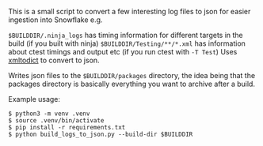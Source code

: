 This is a small script to convert a few interesting log files to json for easier ingestion into Snowflake e.g.

`$BUILDDIR/.ninja_logs` has timing information for different targets in the build (if you built with ninja)
`$BUILDDIR/Testing/**/*.xml` has information about ctest timings and output etc (if you run ctest with `-T Test`)
Uses [xmltodict](https://github.com/martinblech/xmltodict) to convert to json.

Writes json files to the `$BUILDDIR/packages` directory, the idea being that the packages directory is basically everything you want to archive after a build.

Example usage:

```
$ python3 -m venv .venv
$ source .venv/bin/activate
$ pip install -r requirements.txt
$ python build_logs_to_json.py --build-dir $BUILDDIR
```
